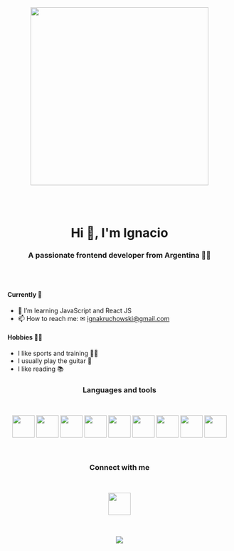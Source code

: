 <div align="center">
  <img src="https://i.imgur.com/2tmabbs.gif" width=400>
</div>
<br>
<br>
<br>

<h1 align="center">Hi 👋, I'm Ignacio</h1>
<h3 align="center">A passionate frontend developer from Argentina 👨‍💻</h3>
<br>
<br>

<h4>Currently 🔨</h4> 

- 🌱 I’m learning JavaScript and React JS
- 📫 How to reach me: ✉ ignakruchowski@gmail.com

<h4>Hobbies 🙋‍♂️</h4> 

- I like sports and training 🚴‍♂️
- I usually play the guitar 🎸
- I like reading 📚


<h3 align="center">Languages and tools</h3> <br>
<p align="center">
  <a href="https://developer.mozilla.org/es/docs/Web/HTML" target="_blank"><img src="https://cdn.jsdelivr.net/gh/devicons/devicon/icons/html5/html5-original.svg" width="50"></a>
   <a href="https://developer.mozilla.org/es/docs/Web/CSS" target="_blank"><img src="https://cdn.jsdelivr.net/gh/devicons/devicon/icons/css3/css3-original.svg" width="50"></a>
  <a href="https://sass-lang.com/" target="_blank"><img src="https://cdn.jsdelivr.net/gh/devicons/devicon/icons/sass/sass-original.svg" width="50"/></a>
  <a href="https://getbootstrap.com/" target="_blank"><img src="https://cdn.jsdelivr.net/gh/devicons/devicon/icons/bootstrap/bootstrap-original.svg" width="50"></a>
  <a href="https://developer.mozilla.org/es/docs/Web/JavaScript" target="_blank"><img src="https://cdn.jsdelivr.net/gh/devicons/devicon/icons/javascript/javascript-original.svg" width="50"></a>
  <a href="https://es.reactjs.org/" target="_blank"><img src="https://cdn.jsdelivr.net/gh/devicons/devicon/icons/react/react-original.svg" width="50"></a>
  <a href="https://code.visualstudio.com/" target="_blank"><img src="https://cdn.jsdelivr.net/gh/devicons/devicon/icons/vscode/vscode-original.svg" width="50"></a>
  <a href="https://nodejs.org/es/" target="_blank"><img src="https://cdn.jsdelivr.net/gh/devicons/devicon/icons/nodejs/nodejs-original.svg" width="50"></a>
  <a href="https://git-scm.com/" target="_blank"><img src="https://cdn.jsdelivr.net/gh/devicons/devicon/icons/git/git-original.svg" width="50"></a>
 <p>
 <br>
 <h3 align="center">Connect with me</h3> <br>
 <p align="center">
   <a href="https://www.linkedin.com/in/ignacio-kruchowski-b6299b22a/" target=_blank><img src="https://img.icons8.com/color/48/000000/linkedin-2--v1.png" width="50"><a>
 </p>
 <br>
 <br>
 
 <div align="center">
  <img src="https://github-readme-stats.vercel.app/api?username=n-a-c-h-o&theme=apprentice&show_icons=true">
 </div>

